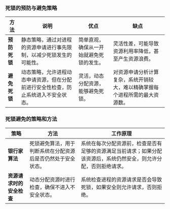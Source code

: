 ### 死锁的预防与避免策略

| 方法 | 说明 | 优点 | 缺点 |
|------|------|------|------|
| **预防死锁** | 静态策略，通过对进程的资源申请进行事先限制，以减少死锁发生的可能性。 | 简单直观，确保从一开始就避免死锁的发生。 | 灵活性差，可能导致资源利用率降低，甚至产生资源浪费。 |
| **避免死锁** | 动态策略，允许进程动态申请资源，但在分配前进行安全性检查，防止系统进入不安全状态。 | 灵活，动态分配资源，能够避免死锁。 | 对资源申请分析计算复杂，系统开销较大，难以精确掌握每个进程所需的最大资源数。 |

### 死锁避免的策略和方法

| 策略 | 方法 | 工作原理 |
|------|------|------|
| **银行家算法** | 死锁避免算法，用于判断系统在分配资源后是否仍然处于安全状态。 | 系统在每次分配资源前，检查是否有足够的资源满足当前请求；如果分配该资源后，系统仍然安全，则允许分配，否则拒绝请求。 |
| **资源请求时的安全检查** | 动态分配资源时进行检查，确保不进入不安全状态。 | 系统检查进程的资源请求是否会导致死锁，如果安全则允许请求，否则拒绝。 |
